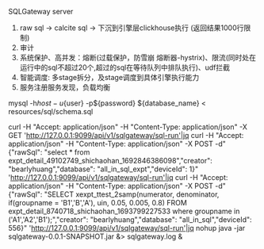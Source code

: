SQLGateway server
1. raw sql -> calcite sql -> 下沉到引擎层clickhouse执行 (返回结果1000行限制)
2. 审计
3. 系统保护、高并发：熔断(过载保护，防雪崩 熔断器-hystrix)、限流(同时处在运行中的sql不超过20个,超过的sql在等待队列中排队执行)、udf拦截
4. 智能调度: 多stage拆分，及stage调度到具体引擎执行能力
5. 服务注册服务发现，负载均衡


mysql -h${host} -u${user} -p${password} ${database_name} < resources/sql/schema.sql

curl -H "Accept: application/json" -H "Content-Type: application/json" -X GET 'http://127.0.0.1:9099/api/v1/sqlgateway/sql-run'|jq
curl -H "Accept: application/json" -H "Content-Type: application/json" -X POST -d"{\"rawSql\": \"select * from expt_detail_49102749_shichaohan_1692846386098\",\"creator\": \"bearlyhuang\",\"database\": \"all_in_sql_expt\",\"deviceId\": 1}" 'http://127.0.0.1:9099/api/v1/sqlgateway/sql-run'|jq
curl -H "Accept: application/json" -H "Content-Type: application/json" -X POST -d"{\"rawSql\": \"SELECT  xexpt_ttest_2samp(numerator, denominator, if(groupname = 'B1','B','A'), uin, 0.05, 0.005, 0.8) FROM expt_detail_8740718_shichaohan_1693799227533 where groupname in ('A1','A2','B1');\",\"creator\": \"bearlyhuang\",\"database\": \"all_in_sql\",\"deviceId\": 556}" 'http://127.0.0.1:9099/api/v1/sqlgateway/sql-run'|jq
nohup java -jar sqlgateway-0.0.1-SNAPSHOT.jar &> sqlgateway.log &

